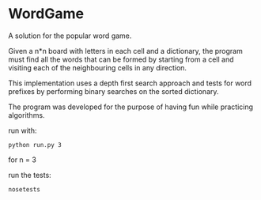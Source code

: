 # WordGame
A solution for the popular word game.

Given a n*n board with letters in each cell and a dictionary, the program must find all the words that can be formed by starting from a cell and visiting each of the neighbouring cells in any direction.

This implementation uses a depth first search approach and tests for word prefixes by performing binary searches on the sorted dictionary.

The program was developed for the purpose of having fun while practicing algorithms.

run with:

```python run.py 3```

for n = 3

run the tests:

`nosetests`
